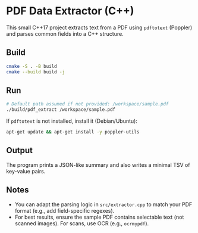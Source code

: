 # PDF Data Extractor (C++)

This small C++17 project extracts text from a PDF using `pdftotext` (Poppler) and parses common fields into a C++ structure.

## Build

```bash
cmake -S . -B build
cmake --build build -j
```

## Run

```bash
# Default path assumed if not provided: /workspace/sample.pdf
./build/pdf_extract /workspace/sample.pdf
```

If `pdftotext` is not installed, install it (Debian/Ubuntu):

```bash
apt-get update && apt-get install -y poppler-utils
```

## Output
The program prints a JSON-like summary and also writes a minimal TSV of key-value pairs.

## Notes
- You can adapt the parsing logic in `src/extractor.cpp` to match your PDF format (e.g., add field-specific regexes).
- For best results, ensure the sample PDF contains selectable text (not scanned images). For scans, use OCR (e.g., `ocrmypdf`).